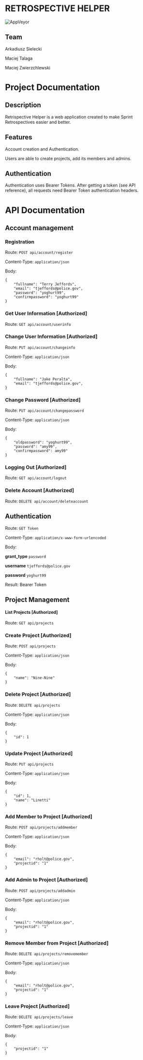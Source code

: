# RETROSPECTIVE HELPER

![AppVeyor](https://ci.appveyor.com/api/projects/status/8mlgtyidag6gonae?svg=true)

## Team
Arkadiusz Sielecki

Maciej Talaga

Maciej Zwierzchlewski

# Project Documentation
## Description
Retrispective Helper is a web application created to make Sprint Retrospectives easier and better.
## Features
Account creation and Authentication.

Users are able to create projects, add its members and admins.

## Authentication
Authentication uses Bearer Tokens. After getting a token (see API reference), all requests need Bearer Token authentication headers.

# API Documentation
## Account management
### Registration
Route: `POST api/account/register`

Content-Type: `application/json`

Body:
```
{
    "fullname": "Terry Jeffords",
    "email": "tjeffords@police.gov",
    "password": "yoghurt99",
    "confirmpassword": "yoghurt99"
} 
```

### Get User Information [Authorized]
Route: `GET api/account/userinfo`

### Change User Information [Authorized]
Route: `PUT api/account/changeinfo`

Content-Type: `application/json`

Body:
```
{
    "fullname": "Jake Peralta",
    "email": "tjeffords@police.gov",
} 
```

### Change Password [Authorized]
Route: `PUT api/account/changepassword`

Content-Type: `application/json`

Body:
```
{
    "oldpassword": "yoghurt99",
    "password": "amy99",
    "confirmpassword": amy99"
} 
```

### Logging Out [Authorized]
Route: `GET api/account/logout`

### Delete Account [Authorized]
Route: `DELETE api/account/deleteaccount`

## Authentication
Route: `GET Token`

Content-Type: `application/x-www-form-urlencoded`

Body:

**grant_type** `password`

**username** `tjeffords@police.gov`

**password** `yoghurt99`

Result: Bearer Token

## Project Management
#### List Projects [Authorized]
Route: `GET api/projects`

### Create Project [Authorized]
Route: `POST api/projects`

Content-Type: `application/json`

Body:
```
{
    "name": "Nine-Nine"
} 
```

### Delete Project [Authorized]
Route: `DELETE api/projects`

Content-Type: `application/json`

Body:
```
{
    "id": 1
} 
```

### Update Project [Authorized]
Route: `PUT api/projects`

Content-Type: `application/json`

Body:
```
{
    "id": 1,
    "name": "Linetti"
} 
```

### Add Member to Project [Authorized]
Route: `POST api/projects/addmember`

Content-Type: `application/json`

Body:
```
{
    "email": "rholt@police.gov",
    "projectid": "1"
}
```

### Add Admin to Project [Authorized]
Route: `POST api/projects/addadmin`

Content-Type: `application/json`

Body:
```
{
    "email": "rholt@police.gov",
    "projectid": "1"
}
```

### Remove Member from Project [Authorized]
Route: `DELETE api/projects/removemember`

Content-Type: `application/json`

Body:
```
{
    "email": "rholt@police.gov",
    "projectid": "1"
}
```

### Leave Project [Authorized]
Route: `DELETE api/projects/leave`

Content-Type: `application/json`

Body:
```
{
    "projectid": "1"
}
```
